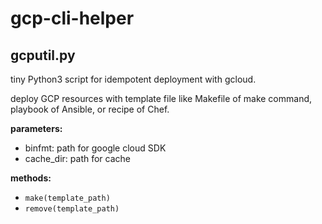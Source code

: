 # gcp-cli-helper

## gcputil.py
tiny Python3 script for idempotent deployment with gcloud.

deploy GCP resources with template file like Makefile of make command, playbook of Ansible, or recipe of Chef.

**parameters:**
- binfmt: path for google cloud SDK
- cache_dir: path for cache

**methods:**
- `make(template_path)`
- `remove(template_path)`

